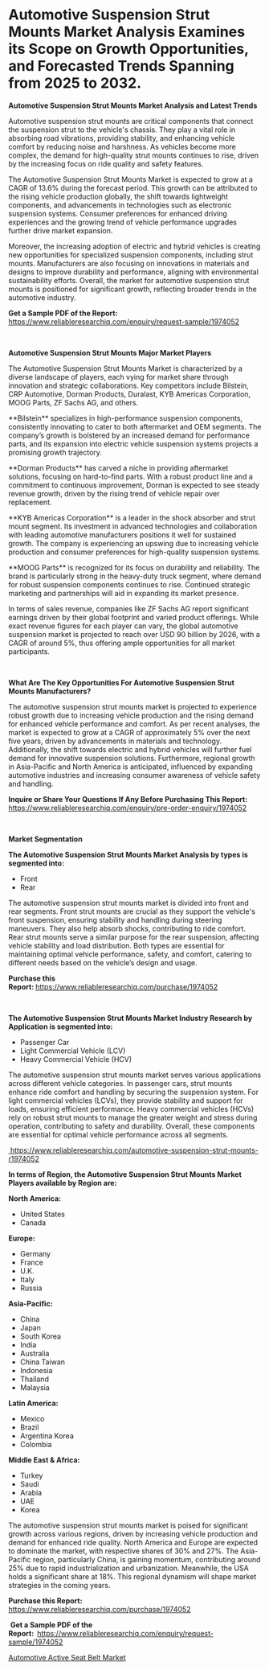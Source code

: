 <p><h1>Automotive Suspension Strut Mounts Market Analysis Examines its Scope on Growth Opportunities, and Forecasted Trends Spanning from 2025 to 2032.</h1></p><p><strong>Automotive Suspension Strut Mounts Market Analysis and Latest Trends</strong></p>
<p><p>Automotive suspension strut mounts are critical components that connect the suspension strut to the vehicle's chassis. They play a vital role in absorbing road vibrations, providing stability, and enhancing vehicle comfort by reducing noise and harshness. As vehicles become more complex, the demand for high-quality strut mounts continues to rise, driven by the increasing focus on ride quality and safety features.</p><p>The Automotive Suspension Strut Mounts Market is expected to grow at a CAGR of 13.6% during the forecast period. This growth can be attributed to the rising vehicle production globally, the shift towards lightweight components, and advancements in technologies such as electronic suspension systems. Consumer preferences for enhanced driving experiences and the growing trend of vehicle performance upgrades further drive market expansion.</p><p>Moreover, the increasing adoption of electric and hybrid vehicles is creating new opportunities for specialized suspension components, including strut mounts. Manufacturers are also focusing on innovations in materials and designs to improve durability and performance, aligning with environmental sustainability efforts. Overall, the market for automotive suspension strut mounts is positioned for significant growth, reflecting broader trends in the automotive industry.</p></p>
<p><strong>Get a Sample PDF of the Report:&nbsp;</strong> <a href="https://www.reliableresearchiq.com/enquiry/request-sample/1974052?utm_campaign=2325&utm_medium=2&utm_source=Github&utm_content=ia&utm_term=31032025&utm_id=automotive-suspension-strut-mounts">https://www.reliableresearchiq.com/enquiry/request-sample/1974052</a></p>
<p>&nbsp;</p>
<p><strong>Automotive Suspension Strut Mounts Major Market Players</strong></p>
<p><p>The Automotive Suspension Strut Mounts Market is characterized by a diverse landscape of players, each vying for market share through innovation and strategic collaborations. Key competitors include Bilstein, CRP Automotive, Dorman Products, Duralast, KYB Americas Corporation, MOOG Parts, ZF Sachs AG, and others.</p><p>**Bilstein** specializes in high-performance suspension components, consistently innovating to cater to both aftermarket and OEM segments. The company’s growth is bolstered by an increased demand for performance parts, and its expansion into electric vehicle suspension systems projects a promising growth trajectory.</p><p>**Dorman Products** has carved a niche in providing aftermarket solutions, focusing on hard-to-find parts. With a robust product line and a commitment to continuous improvement, Dorman is expected to see steady revenue growth, driven by the rising trend of vehicle repair over replacement.</p><p>**KYB Americas Corporation** is a leader in the shock absorber and strut mount segment. Its investment in advanced technologies and collaboration with leading automotive manufacturers positions it well for sustained growth. The company is experiencing an upswing due to increasing vehicle production and consumer preferences for high-quality suspension systems.</p><p>**MOOG Parts** is recognized for its focus on durability and reliability. The brand is particularly strong in the heavy-duty truck segment, where demand for robust suspension components continues to rise. Continued strategic marketing and partnerships will aid in expanding its market presence.</p><p>In terms of sales revenue, companies like ZF Sachs AG report significant earnings driven by their global footprint and varied product offerings. While exact revenue figures for each player can vary, the global automotive suspension market is projected to reach over USD 90 billion by 2026, with a CAGR of around 5%, thus offering ample opportunities for all market participants.</p></p>
<p>&nbsp;</p>
<p><strong>What Are The Key Opportunities For Automotive Suspension Strut Mounts Manufacturers?</strong></p>
<p><p>The automotive suspension strut mounts market is projected to experience robust growth due to increasing vehicle production and the rising demand for enhanced vehicle performance and comfort. As per recent analyses, the market is expected to grow at a CAGR of approximately 5% over the next five years, driven by advancements in materials and technology. Additionally, the shift towards electric and hybrid vehicles will further fuel demand for innovative suspension solutions. Furthermore, regional growth in Asia-Pacific and North America is anticipated, influenced by expanding automotive industries and increasing consumer awareness of vehicle safety and handling.</p></p>
<p><strong>Inquire or Share Your Questions If Any Before Purchasing This Report:</strong> <a href="https://www.reliableresearchiq.com/enquiry/pre-order-enquiry/1974052?utm_campaign=2325&utm_medium=2&utm_source=Github&utm_content=ia&utm_term=31032025&utm_id=automotive-suspension-strut-mounts">https://www.reliableresearchiq.com/enquiry/pre-order-enquiry/1974052</a></p>
<p>&nbsp;</p>
<p><strong>Market Segmentation</strong></p>
<p><strong>The Automotive Suspension Strut Mounts Market Analysis by types is segmented into:</strong></p>
<p><ul><li>Front</li><li>Rear</li></ul></p>
<p><p>The automotive suspension strut mounts market is divided into front and rear segments. Front strut mounts are crucial as they support the vehicle's front suspension, ensuring stability and handling during steering maneuvers. They also help absorb shocks, contributing to ride comfort. Rear strut mounts serve a similar purpose for the rear suspension, affecting vehicle stability and load distribution. Both types are essential for maintaining optimal vehicle performance, safety, and comfort, catering to different needs based on the vehicle’s design and usage.</p></p>
<p><strong>Purchase this Report:&nbsp;</strong><a href="https://www.reliableresearchiq.com/purchase/1974052?utm_campaign=2325&utm_medium=2&utm_source=Github&utm_content=ia&utm_term=31032025&utm_id=automotive-suspension-strut-mounts">https://www.reliableresearchiq.com/purchase/1974052</a></p>
<p>&nbsp;</p>
<p><strong>The Automotive Suspension Strut Mounts Market Industry Research by Application is segmented into:</strong></p>
<p><ul><li>Passenger Car</li><li>Light Commercial Vehicle (LCV)</li><li>Heavy Commercial Vehicle (HCV)</li></ul></p>
<p><p>The automotive suspension strut mounts market serves various applications across different vehicle categories. In passenger cars, strut mounts enhance ride comfort and handling by securing the suspension system. For light commercial vehicles (LCVs), they provide stability and support for loads, ensuring efficient performance. Heavy commercial vehicles (HCVs) rely on robust strut mounts to manage the greater weight and stress during operation, contributing to safety and durability. Overall, these components are essential for optimal vehicle performance across all segments.</p></p>
<p><a href="https://www.reliableresearchiq.com/automotive-suspension-strut-mounts-r1974052?utm_campaign=2325&utm_medium=2&utm_source=Github&utm_content=ia&utm_term=31032025&utm_id=automotive-suspension-strut-mounts">&nbsp;https://www.reliableresearchiq.com/automotive-suspension-strut-mounts-r1974052</a></p>
<p><strong>In terms of Region, the Automotive Suspension Strut Mounts Market Players available by Region are:</strong></p>
<p>
    <p> <strong> North America: </strong>
        <ul>
            <li>United States</li>
            <li>Canada</li>
        </ul>
        </p> 
    <p> <strong> Europe: </strong>
        <ul>
            <li>Germany</li>
            <li>France</li>
            <li>U.K.</li>
            <li>Italy</li>
            <li>Russia</li>
        </ul>
        </p> 
    <p> <strong> Asia-Pacific: </strong>
        <ul>
            <li>China</li>
            <li>Japan</li>
            <li>South Korea</li>
            <li>India</li>
            <li>Australia</li>
            <li>China Taiwan</li>
            <li>Indonesia</li>
            <li>Thailand</li>
            <li>Malaysia</li>
        </ul>
        </p> 
    <p> <strong> Latin America: </strong>
        <ul>
            <li>Mexico</li>
            <li>Brazil</li>
            <li>Argentina Korea</li>
            <li>Colombia</li>
        </ul>
        </p> 
    <p> <strong> Middle East & Africa: </strong>
        <ul>
            <li>Turkey</li>
            <li>Saudi</li>
            <li>Arabia</li>
            <li>UAE</li>
            <li>Korea</li>
        </ul>
    </p>
    </p>
<p><p>The automotive suspension strut mounts market is poised for significant growth across various regions, driven by increasing vehicle production and demand for enhanced ride quality. North America and Europe are expected to dominate the market, with respective shares of 30% and 27%. The Asia-Pacific region, particularly China, is gaining momentum, contributing around 25% due to rapid industrialization and urbanization. Meanwhile, the USA holds a significant share at 18%. This regional dynamism will shape market strategies in the coming years.</p></p>
<p><strong>Purchase this Report: </strong><a href="https://www.reliableresearchiq.com/purchase/1974052?utm_campaign=2325&utm_medium=2&utm_source=Github&utm_content=ia&utm_term=31032025&utm_id=automotive-suspension-strut-mounts">https://www.reliableresearchiq.com/purchase/1974052</a></p>
<p>&nbsp;<strong>Get a Sample PDF of the Report:&nbsp;&nbsp;</strong><a href="https://www.reliableresearchiq.com/enquiry/request-sample/1974052?utm_campaign=2325&utm_medium=2&utm_source=Github&utm_content=ia&utm_term=31032025&utm_id=automotive-suspension-strut-mounts">https://www.reliableresearchiq.com/enquiry/request-sample/1974052</a></p>
<p><strong></strong></p>
<p><p><a href="https://github.com/kathiestrine5ty/Market-Research-Report-List-2/blob/main/automotive-active-seat-belt-market.md?utm_campaign=2325&utm_medium=2&utm_source=Github&utm_content=ia&utm_term=31032025&utm_id=automotive-suspension-strut-mounts">Automotive Active Seat Belt Market</a></p></p>